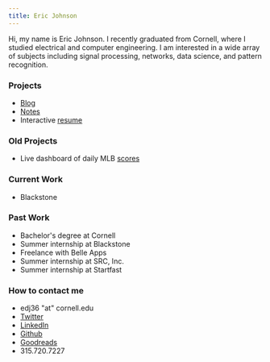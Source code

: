 ```yaml
---
title: Eric Johnson
---
```


Hi, my name is Eric Johnson. I recently graduated from Cornell, where I studied electrical and computer engineering. I am interested in a wide array of subjects including signal processing, networks, data science, and pattern recognition.

### Projects

- [Blog](/blog/)
- [Notes](/notes/)
- Interactive [resume](https://edj36.github.io/interactive/)

### Old Projects

- Live dashboard of daily MLB [scores](https://edj36.github.io/mlb-dashboard/)

### Current Work

- Blackstone

### Past Work

- Bachelor's degree at Cornell
- Summer internship at Blackstone
- Freelance with Belle Apps
- Summer internship at SRC, Inc. 
- Summer internship at Startfast

### How to contact me

- edj36 "at" cornell.edu
- [Twitter](http://twitter.com/EJ96)
- [LinkedIn](https://www.linkedin.com/in/eric-johnson-97ab3aa3)
- [Github](https://github.com/edj36)
- [Goodreads](https://www.goodreads.com/user/show/93742725-eric-johnson)
- 315.720.7227
